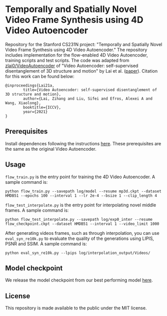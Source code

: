 # Temporally and Spatially Novel Video Frame Synthesis using 4D Video Autoencoder

Repository for the Stanford CS231N project: "Temporally and Spatially Novel Video Frame Synthesis using 4D Video Autoencoder." The repository includes implementation for the flow-enabled 4D Video Autoencoder, training scripts and test scripts. The code was adapted from [zlai0/VideoAutoencoder](https://github.com/zlai0/VideoAutoencoder/) of "Video Autoencoder: self-supervised disentanglement of 3D structure and motion" by Lai et al. ([paper](https://arxiv.org/abs/2110.02951)). Citation for this work can be found below:
```
@inproceedings{Lai21a,
        title={Video Autoencoder: self-supervised disentanglement of 3D structure and motion},
        author={Lai, Zihang and Liu, Sifei and Efros, Alexei A and Wang, Xiaolong},
        booktitle={ICCV},
        year={2021}
}
```

## Prerequisites
Install dependences following the instructions [here](https://github.com/KathyFeiyang/cs231n-project/tree/main/VideoAutoencoder#dependencies). These prerequisites are the same as the original Video Autoencoder.

## Usage
`flow_train.py` is the entry point for training the 4D Video Autoencoder. A sample command is:
```
python flow_train.py --savepath log/model --resume mp3d.ckpt --dataset HMDB51 --epochs 100 --interval 1 --lr 2e-4 --bsize 1 --clip_length 4
```

`flow_test_interpolate.py` is the entry point for interpolating novel middle frames. A sample command is:
```
python flow_test_interpolate.py --savepath log/exp0_inter --resume flow_checkpoint.ckpt --dataset HMDB51 --interval 1 --video_limit 1000
```

After generating videos frames, such as through interpolation, you can use `eval_syn_re10k.py` to evaluate the quality of the generations using LIPIS, PSNR and SSIM. A sample command is:
```
python eval_syn_re10k.py --lpips log/interpolation_output/Videos/
```

## Model checkpoint
We release the model checkpoint from our best performing model [here]().

## License
This repository is made available to the public under the MIT license.
